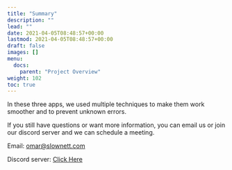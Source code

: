 ```yaml
---
title: "Summary"
description: ""
lead: ""
date: 2021-04-05T08:48:57+00:00
lastmod: 2021-04-05T08:48:57+00:00
draft: false
images: []
menu:
  docs:
    parent: "Project Overview"
weight: 102
toc: true
---
```

In these three apps, we used multiple techniques to make them work smoother and to prevent unknown errors.

If you still have questions or want more information, you can email us or join our discord server and we can schedule a meeting.

Email: [omar@slownett.com](mailto:omar@slownett.com)

Discord server: [Click Here](https://bit.ly/3daPqU0)
